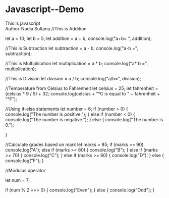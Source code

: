 # Javascript--Demo
This is javascript
<br>
Author-Nadia Sultana
//This is Addition 

let a = 10;
let b = 5;
let addition = a + b;
console.log("a+b= ", addition);

//This is Subtraction
let subtraction = a - b;
console.log("a-b =", subtraction);

//This is Multiplication
let multiplication = a * b;
console.log("a* b =", multiplication);

//This is Division
let division = a / b;
console.log("a/b=", division);

//Temperature from Celsius to Fahrenheit
let celsius = 25;
let fahrenheit = (celsius * 9 / 5) + 32;
console.log(celsius + "°C is equal to " + fahrenheit + "°F");

//Using if-else statements
let number = 6;
if (number > 0) {
    console.log("The number is positive.");
} else if (number < 0) {
    console.log("The number is negative.");
} else {
    console.log("The number is 0.");

}

//Calculate grades based on mark
let marks = 85;
if (marks >= 90)
    console.log("A");
else if (marks >= 80) {
    console.log("B");
} else if (marks >= 70) {
    console.log("C");
} else if (marks >= 60) {
    console.log("D");
} else {
    console.log("F");
}

//Modulus operator

let num = 7;

if (num % 2 === 0) {
    console.log("Even");
} else {
    console.log("Odd");
}
